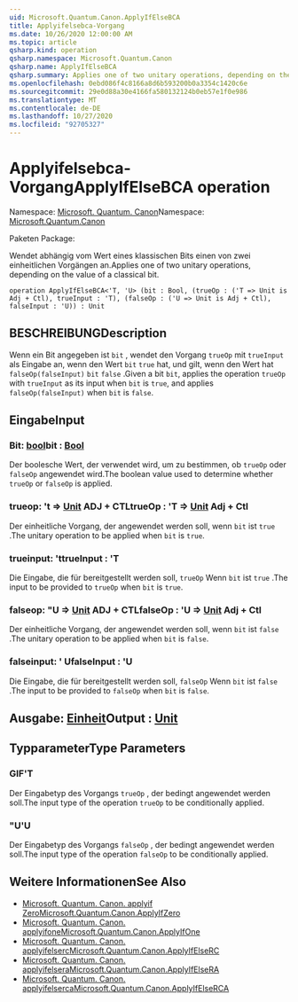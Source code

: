 ```yaml
---
uid: Microsoft.Quantum.Canon.ApplyIfElseBCA
title: Applyifelsebca-Vorgang
ms.date: 10/26/2020 12:00:00 AM
ms.topic: article
qsharp.kind: operation
qsharp.namespace: Microsoft.Quantum.Canon
qsharp.name: ApplyIfElseBCA
qsharp.summary: Applies one of two unitary operations, depending on the value of a classical bit.
ms.openlocfilehash: 0ebd086f4c8166a8d6b593200b0a3354c1420c6e
ms.sourcegitcommit: 29e0d88a30e4166fa580132124b0eb57e1f0e986
ms.translationtype: MT
ms.contentlocale: de-DE
ms.lasthandoff: 10/27/2020
ms.locfileid: "92705327"
---
```

# <a name="applyifelsebca-operation"></a><span data-ttu-id="50516-102">Applyifelsebca-Vorgang</span><span class="sxs-lookup"><span data-stu-id="50516-102">ApplyIfElseBCA operation</span></span>

<span data-ttu-id="50516-103">Namespace: [Microsoft. Quantum. Canon](xref:Microsoft.Quantum.Canon)</span><span class="sxs-lookup"><span data-stu-id="50516-103">Namespace: [Microsoft.Quantum.Canon](xref:Microsoft.Quantum.Canon)</span></span>

<span data-ttu-id="50516-104">Paketen [](https://nuget.org/packages/)</span><span class="sxs-lookup"><span data-stu-id="50516-104">Package: [](https://nuget.org/packages/)</span></span>


<span data-ttu-id="50516-105">Wendet abhängig vom Wert eines klassischen Bits einen von zwei einheitlichen Vorgängen an.</span><span class="sxs-lookup"><span data-stu-id="50516-105">Applies one of two unitary operations, depending on the value of a classical bit.</span></span>

```qsharp
operation ApplyIfElseBCA<'T, 'U> (bit : Bool, (trueOp : ('T => Unit is Adj + Ctl), trueInput : 'T), (falseOp : ('U => Unit is Adj + Ctl), falseInput : 'U)) : Unit
```


## <a name="description"></a><span data-ttu-id="50516-106">BESCHREIBUNG</span><span class="sxs-lookup"><span data-stu-id="50516-106">Description</span></span>

<span data-ttu-id="50516-107">Wenn ein Bit angegeben ist `bit` , wendet den Vorgang `trueOp` mit `trueInput` als Eingabe an, wenn den Wert `bit` `true` hat, und gilt, wenn den Wert hat `falseOp(falseInput)` `bit` `false` .</span><span class="sxs-lookup"><span data-stu-id="50516-107">Given a bit `bit`, applies the operation `trueOp` with `trueInput` as its input when `bit` is `true`, and applies `falseOp(falseInput)` when `bit` is `false`.</span></span>

## <a name="input"></a><span data-ttu-id="50516-108">Eingabe</span><span class="sxs-lookup"><span data-stu-id="50516-108">Input</span></span>

### <a name="bit--bool"></a><span data-ttu-id="50516-109">Bit: [bool](xref:microsoft.quantum.lang-ref.bool)</span><span class="sxs-lookup"><span data-stu-id="50516-109">bit : [Bool](xref:microsoft.quantum.lang-ref.bool)</span></span>

<span data-ttu-id="50516-110">Der boolesche Wert, der verwendet wird, um zu bestimmen, ob `trueOp` oder `falseOp` angewendet wird.</span><span class="sxs-lookup"><span data-stu-id="50516-110">The boolean value used to determine whether `trueOp` or `falseOp` is applied.</span></span>


### <a name="trueop--t--unit-adj--ctl"></a><span data-ttu-id="50516-111">trueop: 't => [Unit](xref:microsoft.quantum.lang-ref.unit) ADJ + CTL</span><span class="sxs-lookup"><span data-stu-id="50516-111">trueOp : 'T => [Unit](xref:microsoft.quantum.lang-ref.unit) Adj + Ctl</span></span>

<span data-ttu-id="50516-112">Der einheitliche Vorgang, der angewendet werden soll, wenn `bit` ist `true` .</span><span class="sxs-lookup"><span data-stu-id="50516-112">The unitary operation to be applied when `bit` is `true`.</span></span>


### <a name="trueinput--t"></a><span data-ttu-id="50516-113">trueinput: 't</span><span class="sxs-lookup"><span data-stu-id="50516-113">trueInput : 'T</span></span>

<span data-ttu-id="50516-114">Die Eingabe, die für bereitgestellt werden soll, `trueOp` Wenn `bit` ist `true` .</span><span class="sxs-lookup"><span data-stu-id="50516-114">The input to be provided to `trueOp` when `bit` is `true`.</span></span>


### <a name="falseop--u--unit-adj--ctl"></a><span data-ttu-id="50516-115">falseop: "U => [Unit](xref:microsoft.quantum.lang-ref.unit) ADJ + CTL</span><span class="sxs-lookup"><span data-stu-id="50516-115">falseOp : 'U => [Unit](xref:microsoft.quantum.lang-ref.unit) Adj + Ctl</span></span>

<span data-ttu-id="50516-116">Der einheitliche Vorgang, der angewendet werden soll, wenn `bit` ist `false` .</span><span class="sxs-lookup"><span data-stu-id="50516-116">The unitary operation to be applied when `bit` is `false`.</span></span>


### <a name="falseinput--u"></a><span data-ttu-id="50516-117">falseinput: ' U</span><span class="sxs-lookup"><span data-stu-id="50516-117">falseInput : 'U</span></span>

<span data-ttu-id="50516-118">Die Eingabe, die für bereitgestellt werden soll, `falseOp` Wenn `bit` ist `false` .</span><span class="sxs-lookup"><span data-stu-id="50516-118">The input to be provided to `falseOp` when `bit` is `false`.</span></span>



## <a name="output--unit"></a><span data-ttu-id="50516-119">Ausgabe: [Einheit](xref:microsoft.quantum.lang-ref.unit)</span><span class="sxs-lookup"><span data-stu-id="50516-119">Output : [Unit](xref:microsoft.quantum.lang-ref.unit)</span></span>



## <a name="type-parameters"></a><span data-ttu-id="50516-120">Typparameter</span><span class="sxs-lookup"><span data-stu-id="50516-120">Type Parameters</span></span>

### <a name="t"></a><span data-ttu-id="50516-121">GIF</span><span class="sxs-lookup"><span data-stu-id="50516-121">'T</span></span>

<span data-ttu-id="50516-122">Der Eingabetyp des Vorgangs `trueOp` , der bedingt angewendet werden soll.</span><span class="sxs-lookup"><span data-stu-id="50516-122">The input type of the operation `trueOp` to be conditionally applied.</span></span>
### <a name="u"></a><span data-ttu-id="50516-123">"U</span><span class="sxs-lookup"><span data-stu-id="50516-123">'U</span></span>

<span data-ttu-id="50516-124">Der Eingabetyp des Vorgangs `falseOp` , der bedingt angewendet werden soll.</span><span class="sxs-lookup"><span data-stu-id="50516-124">The input type of the operation `falseOp` to be conditionally applied.</span></span>

## <a name="see-also"></a><span data-ttu-id="50516-125">Weitere Informationen</span><span class="sxs-lookup"><span data-stu-id="50516-125">See Also</span></span>

- [<span data-ttu-id="50516-126">Microsoft. Quantum. Canon. applyif Zero</span><span class="sxs-lookup"><span data-stu-id="50516-126">Microsoft.Quantum.Canon.ApplyIfZero</span></span>](xref:Microsoft.Quantum.Canon.ApplyIfZero)
- [<span data-ttu-id="50516-127">Microsoft. Quantum. Canon. applyifone</span><span class="sxs-lookup"><span data-stu-id="50516-127">Microsoft.Quantum.Canon.ApplyIfOne</span></span>](xref:Microsoft.Quantum.Canon.ApplyIfOne)
- [<span data-ttu-id="50516-128">Microsoft. Quantum. Canon. applyifelserc</span><span class="sxs-lookup"><span data-stu-id="50516-128">Microsoft.Quantum.Canon.ApplyIfElseRC</span></span>](xref:Microsoft.Quantum.Canon.ApplyIfElseRC)
- [<span data-ttu-id="50516-129">Microsoft. Quantum. Canon. applyifelsera</span><span class="sxs-lookup"><span data-stu-id="50516-129">Microsoft.Quantum.Canon.ApplyIfElseRA</span></span>](xref:Microsoft.Quantum.Canon.ApplyIfElseRA)
- [<span data-ttu-id="50516-130">Microsoft. Quantum. Canon. applyifelserca</span><span class="sxs-lookup"><span data-stu-id="50516-130">Microsoft.Quantum.Canon.ApplyIfElseRCA</span></span>](xref:Microsoft.Quantum.Canon.ApplyIfElseRCA)